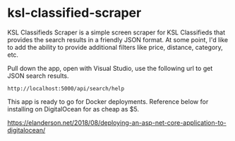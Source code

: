 # ksl-classified-scraper
KSL Classifieds Scraper is a simple screen scraper for KSL Classifieds that provides the search results in a friendly JSON format. At some point, I'd like to add the ability to provide additional filters like price, distance, category, etc.

Pull down the app, open with Visual Studio, use the following url to get JSON search results.

```
http://localhost:5000/api/search/help
```

This app is ready to go for Docker deployments. Reference below for installing on DigitalOcean for as cheap as $5.

https://elanderson.net/2018/08/deploying-an-asp-net-core-application-to-digitalocean/
